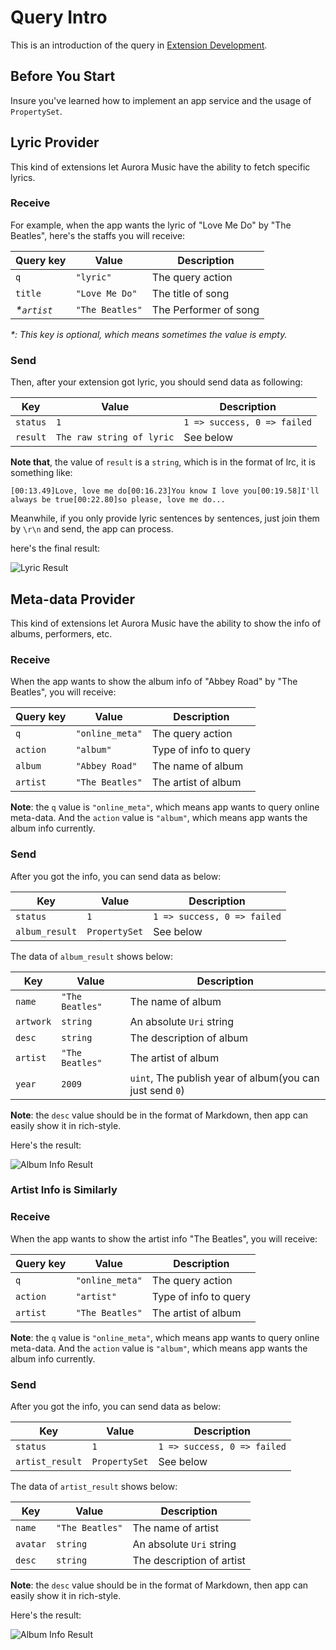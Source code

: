 # Query Intro

This is an introduction of the query in [Extension Development](./Extension%20Development.md).

## Before You Start

Insure you've learned how to implement an app service and the usage of `PropertySet`.
## Lyric Provider

This kind of extensions let Aurora Music have the ability to fetch specific lyrics.

### Receive
For example, when the app wants the lyric of "Love Me Do" by "The Beatles", here's the staffs you will receive:

| Query key | Value | Description |
| --- | --- | --- |
| `q` | `"lyric"` | The query action |
| `title` | `"Love Me Do"` | The title of song |
| *\*`artist`* | `"The Beatles"` | The Performer of song |

*\*: This key is optional, which means sometimes the value is empty.*

### Send
Then, after your extension got lyric, you should send data as following:

| Key | Value | Description |
| --- | --- | --- |
| `status` | `1` | `1 => success, 0 => failed` |
| `result` | `The raw string of lyric` | See below |

**Note that**, the value of `result` is a `string`, which is in the format of lrc, it is something like:

`[00:13.49]Love, love me do[00:16.23]You know I love you[00:19.58]I'll always be true[00:22.80]so please, love me do...`

Meanwhile, if you only provide lyric sentences by sentences, just join them by `\r\n` and send, the app can process.

here's the final result:

![](https://i.loli.net/2018/01/16/5a5df87b3be08.png "Lyric Result")

## Meta-data Provider

This kind of extensions let Aurora Music have the ability to show the info of albums, performers, etc.

### Receive
When the app wants to show the album info of "Abbey Road" by "The Beatles", you will receive:

| Query key | Value | Description |
| --- | --- | --- |
| `q` | `"online_meta"` | The query action |
| `action` | `"album"` | Type of info to query |
| `album` | `"Abbey Road"` | The name of album |
| `artist` | `"The Beatles"` | The artist of album |

**Note**: the `q` value is `"online_meta"`, which means app wants to query online meta-data. And the `action` value is `"album"`, which means app wants the album info currently.

### Send
After you got the info, you can send data as below:

| Key | Value | Description |
| --- | --- | --- |
| `status` | `1` | `1 => success, 0 => failed` |
| `album_result` | `PropertySet` | See below |

The data of `album_result` shows below:

| Key | Value | Description |
| --- | --- | --- |
| `name` | `"The Beatles"` | The name of album |
| `artwork` | `string` | An absolute `Uri` string |
| `desc` | `string` | The description of album |
| `artist` | `"The Beatles"` | The artist of album |
| `year` | `2009` | `uint`, The publish year of album(you can just send `0`) |

**Note**: the `desc` value should be in the format of Markdown, then app can easily show it in rich-style.

Here's the result:

![](https://i.loli.net/2018/01/16/5a5df879d0db4.png "Album Info Result")


### Artist Info is Similarly
### Receive
When the app wants to show the artist info "The Beatles", you will receive:

| Query key | Value | Description |
| --- | --- | --- |
| `q` | `"online_meta"` | The query action |
| `action` | `"artist"` | Type of info to query |
| `artist` | `"The Beatles"` | The artist of album |

**Note**: the `q` value is `"online_meta"`, which means app wants to query online meta-data. And the `action` value is `"album"`, which means app wants the album info currently.

### Send
After you got the info, you can send data as below:

| Key | Value | Description |
| --- | --- | --- |
| `status` | `1` | `1 => success, 0 => failed` |
| `artist_result` | `PropertySet` | See below |

The data of `artist_result` shows below:

| Key | Value | Description |
| --- | --- | --- |
| `name` | `"The Beatles"` | The name of artist |
| `avatar` | `string` | An absolute `Uri` string |
| `desc` | `string` | The description of artist |

**Note**: the `desc` value should be in the format of Markdown, then app can easily show it in rich-style.

Here's the result:

![](https://i.loli.net/2018/01/16/5a5df87b3bf74.png "Album Info Result")
